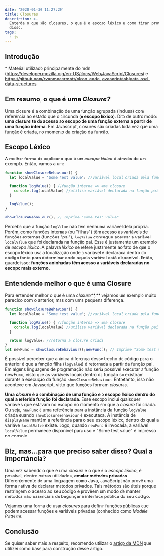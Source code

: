 ```yaml
---
date: '2020-01-30 11:27:20'
title: Closures
description: >-
  Entenda o que são closures, o que é o escopo léxico e como tirar proveito
  disso.
tags:
  - js
---
```

## Introdução

\* Material utilizado principalmente do mdn (https://developer.mozilla.org/en-US/docs/Web/JavaScript/Closures) e https://github.com/ryanmcdermott/clean-code-javascript#objects-and-data-structures

## Em resumo, o que é uma _Closure?_

Uma closure é a combinação de uma função agrupada (inclusa) com referência ao estado que o circunda (**o escopo léxico**). Dito de outro modo: **uma _closure_** **te dá acesso ao escopo de uma função externa a partir de uma função interna**. Em Javascript, closures são criadas toda vez que uma função é criada, no momento da criação da função.

## Escopo Léxico

A melhor forma de explicar o que é um _escopo léxico_ é através de um exemplo. Então, vamos a um:

```js
function showClosureBehaviour() {
  let localValue = 'Some test value'; //variável local criada pela função

  function logValue() { //função interna => uma closure
    console.log(localValue) //utiliza variável declarada na função pai
  }

  logValue();
}

showClosureBehaviour(); // Imprime "Some test value"
```

Perceba que a função `logValue` não tem nenhuma variável dela própria. Porém, como funções internas (ou "filhas") têm acesso às variáveis de funções externas (funções "pai"), `logValue` consegue acessar a variável `localValue` que foi declarada na função pai. Esse é justamente um exemplo de _escopo léxico_. A palavra _léxico_ se refere justamente ao fato de que o escopo léxico usa a localização onde a variável é declarada dentro do código fonte para determinar onde aquela variável está disponível. Então, guarde isso:  **funções aninhadas têm acesso a variáveis declaradas no escopo mais externo.**

## Entendendo melhor o que é uma Closure

Para entender melhor o que é uma _closure**,**_ vejamos um exemplo muito parecido com o anterior, mas com uma pequena diferença.

```js
function showClosureBehaviour() {
  let localValue = 'Some test value'; //variável local criada pela função

  function logValue() { //função interna => uma closure
    console.log(localValue) //utiliza variável declarada na função pai
  }

  return logValue; //retorna a closure criada
}
let newFunc = showClosureBehaviour();newFunc(); // Imprime "Some test value"
```

É possível perceber que a única diferença desse trecho de código para o anterior é que a função filha (`logValue`) é retornada a partir da função pai. Em alguns linguagens de programação não seria possível executar a função newFunc, visto que as variáveis locais dentro da função só existiram durante a execução da função `showClosureBehaviour`. Entretanto, isso não acontece em Javascript, visto que funções formam _closures_.

**Uma _closure_ é a combinação de uma função e o escopo léxico dentro do qual a referida função foi declarada.** Esse escopo inclui quaisquer variáveis que estavam no escopo no momento em que a _closure_ foi criada. Ou seja, `newFunc` é uma referência para a instância da função `logValue` criada quando `showClosureBehaviour` é executada. A instância de `displayName` mantém a referência para o seu escopo léxico, dentro do qual a variável `localValue` existe. Logo, quando `newFunc` é invocada, a variável `localValue` permanece disponível para uso e "Some test value" é impresso no console.

## Blz, mas...para que preciso saber disso? Qual a importância?

Uma vez sabendo o que é uma _closure_ e o que é o _escopo léxico_, é possível, dentre outras utilidades, **emular métodos privados**. Diferentemente de uma linguagem como Java, JavaScript não provê uma forma nativa de declarar métodos privados. Tais métodos são úteis porque restringem o acesso ao seu código e provêem um modo de manter métodos não essenciais de bagunçar a interface pública do seu código. 

Vejamos uma forma de usar _closures_ para definir funções públicas que podem acessar funções e variáveis privadas (conhecido como _Module Pattern_):



## Conclusão

Se quiser saber mais a respeito, recomendo utilizar o [artigo da MDN](https://developer.mozilla.org/en-US/docs/Web/JavaScript/Closures) que utilizei como base para construção desse artigo.
